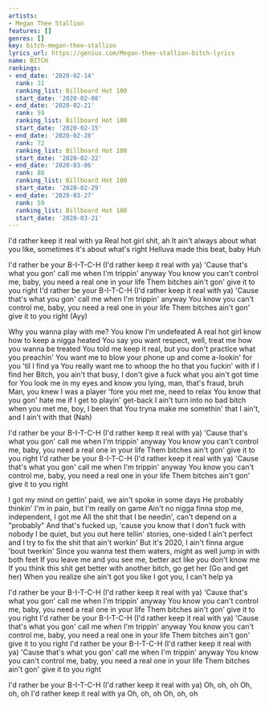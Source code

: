 ```yaml
---
artists:
- Megan Thee Stallion
features: []
genres: []
key: bitch-megan-thee-stallion
lyrics_url: https://genius.com/Megan-thee-stallion-bitch-lyrics
name: BITCH
rankings:
- end_date: '2020-02-14'
  rank: 31
  ranking_list: Billboard Hot 100
  start_date: '2020-02-08'
- end_date: '2020-02-21'
  rank: 59
  ranking_list: Billboard Hot 100
  start_date: '2020-02-15'
- end_date: '2020-02-28'
  rank: 72
  ranking_list: Billboard Hot 100
  start_date: '2020-02-22'
- end_date: '2020-03-06'
  rank: 88
  ranking_list: Billboard Hot 100
  start_date: '2020-02-29'
- end_date: '2020-03-27'
  rank: 59
  ranking_list: Billboard Hot 100
  start_date: '2020-03-21'
---
```

I'd rather keep it real with ya
Real hot girl shit, ah
It ain't always about what you like, sometimes it's about what's right
Helluva made this beat, baby
Huh


I'd rather be your B-I-T-C-H (I'd rather keep it real with ya)
'Cause that's what you gon' call me when I'm trippin' anyway
You know you can't control me, baby, you need a real one in your life
Them bitches ain't gon' give it to you right
I'd rather be your B-I-T-C-H (I'd rather keep it real with ya)
'Cause that's what you gon' call me when I'm trippin' anyway
You know you can't control me, baby, you need a real one in your life
Them bitches ain't gon' give it to you right (Ayy)


Why you wanna play with me? You know I'm undefeated
A real hot girl know how to keep a nigga heated
You say you want respect, well, treat me how you wanna be treated
You told me keep it real, but you don't practice what you preachin'
You want me to blow your phone up and come a-lookin' for you 'til I find ya
You really want me to whoop the ho that you fuckin' with if I find her
Bitch, you ain't that busy, I don't give a fuck what you ain't got time for
You look me in my eyes and know you lying, man, that's fraud, bruh
Man, you knew I was a player 'fore you met me, need to relax
You know that you gon' hate me if I get to playin' get-back
I ain't turn into no bad bitch when you met me, boy, I been that
You tryna make me somethin' that I ain't, and I ain't with that (Nah)


I'd rather be your B-I-T-C-H (I'd rather keep it real with ya)
'Cause that's what you gon' call me when I'm trippin' anyway
You know you can't control me, baby, you need a real one in your life
Them bitches ain't gon' give it to you right
I'd rather be your B-I-T-C-H (I'd rather keep it real with ya)
'Cause that's what you gon' call me when I'm trippin' anyway
You know you can't control me, baby, you need a real one in your life
Them bitches ain't gon' give it to you right


I got my mind on gettin' paid, we ain't spoke in some days
He probably thinkin' I'm in pain, but I'm really on game
Ain't no nigga finna stop me, independent, I got me
All the shit that I be needin', can't depend on a "probably"
And that's fucked up, 'cause you know that I don't fuck with nobody
I be quiet, but you out here tellin' stories, one-sided
I ain't perfect and I try to fix the shit that ain't workin'
But it's 2020, I ain't finna argue 'bout twerkin'
Since you wanna test them waters, might as well jump in with both feet
If you leave me and you see me, better act like you don't know me
If you think this shit get better with another bitch, go get her (Go and get her)
When you realize she ain't got you like I got you, I can't help ya


I'd rather be your B-I-T-C-H (I'd rather keep it real with ya)
'Cause that's what you gon' call me when I'm trippin' anyway
You know you can't control me, baby, you need a real one in your life
Them bitches ain't gon' give it to you right
I'd rather be your B-I-T-C-H (I'd rather keep it real with ya)
'Cause that's what you gon' call me when I'm trippin' anyway
You know you can't control me, baby, you need a real one in your life
Them bitches ain't gon' give it to you right
I'd rather be your B-I-T-C-H (I'd rather keep it real with ya)
'Cause that's what you gon' call me when I'm trippin' anyway
You know you can't control me, baby, you need a real one in your life
Them bitches ain't gon' give it to you right


I'd rather be your B-I-T-C-H (I'd rather keep it real with ya)
Oh, oh, oh
Oh, oh, oh
I'd rather keep it real with ya
Oh, oh, oh
Oh, oh, oh
